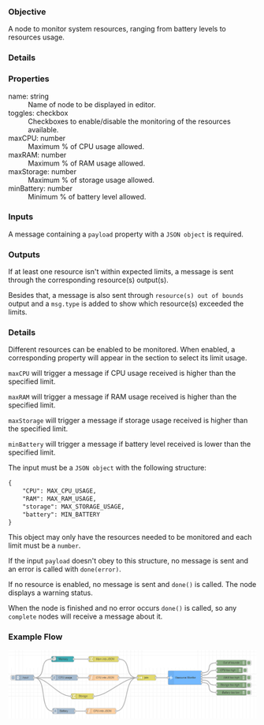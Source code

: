 ### Objective

A node to monitor system resources, ranging from battery levels to resources
usage.

### Details

### Properties

<dt>name: string</dt>
<dd>Name of node to be displayed in editor.</dd>
<dt>toggles: checkbox</dt>
<dd>
  Checkboxes to enable/disable the monitoring of the resources available.
</dd>

<dt>maxCPU: number</dt>
<dd>Maximum % of CPU usage allowed.</dd>

<dt>maxRAM: number</dt>
<dd>Maximum % of RAM usage allowed.</dd>

<dt>maxStorage: number</dt>
<dd>Maximum % of storage usage allowed.</dd>

<dt>minBattery: number</dt>
<dd>Minimum % of battery level allowed.</dd>

### Inputs

<dl>
<p>
    A message containing a <code>payload</code> property with a
    <code>JSON object</code> is required.
</p>
</dl>

### Outputs

<dl>
<p>
    If at least one resource isn't within expected limits, a message is sent
    through the corresponding resource(s) output(s).
</p>
<p>
    Besides that, a message is also sent through
    <code>resource(s) out of bounds</code> output and a
    <code>msg.type</code> is added to show which resource(s) exceeded the
    limits.
</p>
</dl>

### Details

<p>
Different resources can be enabled to be monitored. When enabled, a
corresponding property will appear in the section to select its limit usage.
</p>
<p>
<code>maxCPU</code> will trigger a message if CPU usage received is higher
than the specified limit.
</p>
<p>
<code>maxRAM</code> will trigger a message if RAM usage received is higher
than the specified limit.
</p>
<p>
<code>maxStorage</code> will trigger a message if storage usage received is
higher than the specified limit.
</p>
<p>
<code>minBattery</code> will trigger a message if battery level received is
lower than the specified limit.
</p>
<p>
The input must be a <code>JSON object</code> with the following structure:
</p>
<pre><code>{
    "CPU": MAX_CPU_USAGE,
    "RAM": MAX_RAM_USAGE, 
    "storage": MAX_STORAGE_USAGE, 
    "battery": MIN_BATTERY 
}</code></pre>
<p>
This object may only have the resources needed to be monitored and each
limit must be a <code>number</code>.
</p>
<p>
If the input <code>payload</code> doesn't obey to this structure, no message
is sent and an error is called with <code>done(error)</code>.
</p>
<p>
If no resource is enabled, no message is sent and <code>done()</code> is
called. The node displays a warning status.
</p>
<p>
When the node is finished and no error occurs <code>done()</code> is called,
so any <code>complete</code> nodes will receive a message about it.
</p>

### Example Flow

![](../samples/resource-monitor.png)
